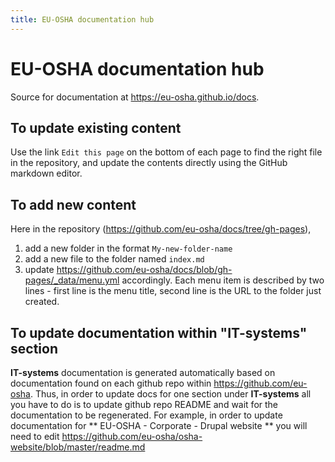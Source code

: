 ```yaml
---
title: EU-OSHA documentation hub
---
```


# EU-OSHA documentation hub

Source for documentation at https://eu-osha.github.io/docs.

## To update existing content

Use the link `Edit this page` on the bottom of each page to find the right file in the repository, and update the contents directly using the GitHub markdown editor.

## To add new content

Here in the repository (https://github.com/eu-osha/docs/tree/gh-pages),

1. add a new folder in the format `My-new-folder-name`
2. add a new file to the folder named `index.md`
3. update https://github.com/eu-osha/docs/blob/gh-pages/_data/menu.yml accordingly. Each menu item is described by two lines - first line is the menu title, second line is the URL to the folder just created.

## To update documentation within "IT-systems" section

**IT-systems** documentation is generated automatically based on documentation found on each github repo within https://github.com/eu-osha. Thus, in order to update docs for one section under **IT-systems** all you have to do is to update github repo README and wait for the documentation to be regenerated. For example, in order to update documentation for ** EU-OSHA - Corporate - Drupal website ** you will need to edit https://github.com/eu-osha/osha-website/blob/master/readme.md
